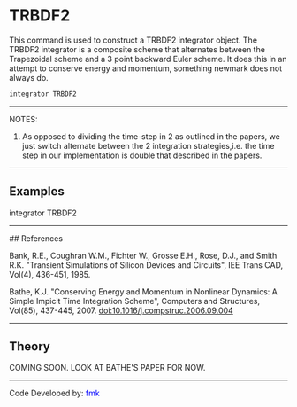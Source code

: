 # TRBDF2

<p>This command is used to construct a TRBDF2 integrator object. The
TRBDF2 integrator is a composite scheme that alternates between the
Trapezoidal scheme and a 3 point backward Euler scheme. It does this in
an attempt to conserve energy and momentum, something newmark does not
always do.</p>

```tcl
integrator TRBDF2
```
<hr />
<p>NOTES:</p>
<ol>
<li>As opposed to dividing the time-step in 2 as outlined in the papers,
we just switch alternate between the 2 integration strategies,i.e. the
time step in our implementation is double that described in the
papers.</li>
</ol>
<hr />

## Examples

<p>integrator TRBDF2</p>
<hr />
## References
<p>Bank, R.E., Coughran W.M., Fichter W., Grosse E.H., Rose, D.J., and
Smith R.K. "Transient Simulations of Silicon Devices and Circuits", IEE
Trans CAD, Vol(4), 436-451, 1985.</p>
<p>Bathe, K.J. "Conserving Energy and Momentum in Nonlinear Dynamics: A
Simple Impicit Time Integration Scheme", Computers and Structures,
Vol(85), 437-445, 2007. <a
href="doi:10.1016/j.compstruc.2006.09.004">doi:10.1016/j.compstruc.2006.09.004</a></p>
<hr />

## Theory

<p>COMING SOON. LOOK AT BATHE'S PAPER FOR NOW.</p>
<hr />
<p>Code Developed by: <span style="color:blue"> fmk
</span></p>
